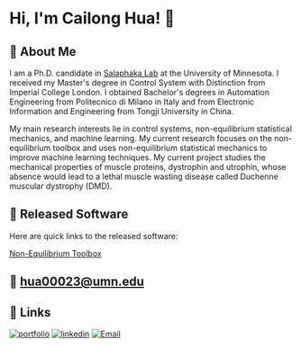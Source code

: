 
# Hi, I'm Cailong Hua! 👋


## 🚀 About Me
I am a Ph.D. candidate in [Salaphaka Lab](http://salapakalab.ece.umn.edu/) at the University of Minnesota. I received my Master's degree in Control System with Distinction from Imperial College London. I obtained Bachelor's degrees in Automation Engineering from Politecnico di Milano in Italy and from Electronic Information and Engineering from Tongji University in China. 

My main research interests lie in control systems, non-equilibrium statistical mechanics, and machine learning. My current research focuses on the non-equilibrium toolbox and uses non-equilibrium statistical mechanics to improve machine learning techniques. My current project studies the mechanical properties of muscle proteins, dystrophin and utrophin, whose absence would lead to a lethal muscle wasting disease called Duchenne muscular dystrophy (DMD).

## :file_folder: Released Software
Here are quick links to the released software:

[Non-Equilibrium Toolbox](https://github.com/SalapakaLab-SIMBioSys/Non-Equilibrium-Toolbox)

## :email: hua00023@umn.edu

## 🔗 Links
[![portfolio](https://img.shields.io/badge/my_portfolio-000?style=for-the-badge&logo=ko-fi&logoColor=white)](https://huacailong.github.io/)
[![linkedin](https://img.shields.io/badge/linkedin-0A66C2?style=for-the-badge&logo=linkedin&logoColor=white)](https://www.linkedin.com/in/cailong-hua-a9aa5719a/)
[![Email](https://camo.githubusercontent.com/0f3aa1f457bb92fbd2411761262ce1fb0f766ed74a4f4289bfc4a0b6024335d6/68747470733a2f2f6564656e742e6769746875622e696f2f537570657254696e7949636f6e732f696d616765732f7376672f656d61696c2e737667)](https://www.linkedin.com/in/cailong-hua-a9aa5719a/)
